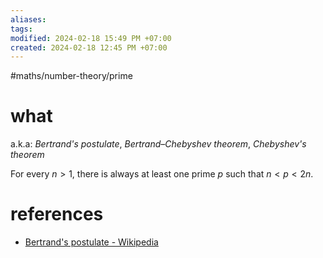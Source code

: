 ```yaml
---
aliases: 
tags: 
modified: 2024-02-18 15:49 PM +07:00
created: 2024-02-18 12:45 PM +07:00
---
```

#maths/number-theory/prime  

# what
a.k.a: *Bertrand's postulate*, *Bertrand–Chebyshev theorem*, *Chebyshev's theorem*

For every $n > 1$, there is always at least one prime $p$ such that $n < p < 2n$.

# references
- [Bertrand's postulate - Wikipedia](https://en.wikipedia.org/wiki/Bertrand%27s_postulate)